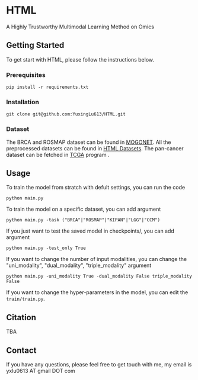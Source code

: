 # HTML
A Highly Trustworthy Multimodal Learning Method on Omics



## Getting Started

To get start with HTML, please follow the instructions below.

### Prerequisites

```
pip install -r requirements.txt
```

### Installation

```
git clone git@github.com:YuxingLu613/HTML.git
```

### Dataset
The BRCA and ROSMAP dataset can be found in [MOGONET](https://github.com/txWang/MOGONET). All the preprocessed datasets can be found in [HTML Datasets](https://drive.google.com/drive/folders/1_tJ2ekhTmWp7ZcRVjUVGx0cqGMRKEhNo?usp=share_link). The pan-cancer dataset can be fetched in [TCGA](https://www.cancer.gov/ccg/research/genome-sequencing/tcga) program .


## Usage

To train the model from stratch with defult settings, you can run the code

```
python main.py
```

To train the model on a specific dataset, you can add argument

```
python main.py -task ("BRCA"|"ROSMAP"|"KIPAN"|"LGG"|"CCM")
```

If you just want to test the saved model in checkpoints/, you can add argument

```
python main.py -test_only True
```

If you want to change the number of input modalities, you can change the "uni_modality", "dual_modality", "triple_modality" argument

```
python main.py -uni_modality True -dual_modality False triple_modality False
```

If you want to change the hyper-parameters in the model, you can edit the `train/train.py`.


## Citation

TBA


## Contact

If you have any questions, please feel free to get touch with me, my email is yxlu0613 AT gmail DOT com
